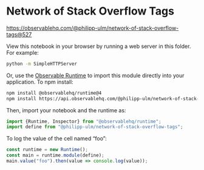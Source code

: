 # Network of Stack Overflow Tags

https://observablehq.com/@philipp-ulm/network-of-stack-overflow-tags@527

View this notebook in your browser by running a web server in this folder. For
example:

~~~sh
python -m SimpleHTTPServer
~~~

Or, use the [Observable Runtime](https://github.com/observablehq/runtime) to
import this module directly into your application. To npm install:

~~~sh
npm install @observablehq/runtime@4
npm install https://api.observablehq.com/@philipp-ulm/network-of-stack-overflow-tags.tgz?v=3
~~~

Then, import your notebook and the runtime as:

~~~js
import {Runtime, Inspector} from "@observablehq/runtime";
import define from "@philipp-ulm/network-of-stack-overflow-tags";
~~~

To log the value of the cell named “foo”:

~~~js
const runtime = new Runtime();
const main = runtime.module(define);
main.value("foo").then(value => console.log(value));
~~~
